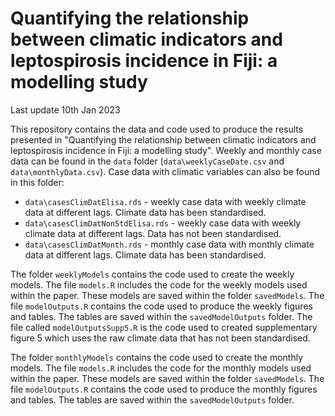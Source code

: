 # Quantifying the relationship between climatic indicators and leptospirosis incidence in Fiji: a modelling study

Last update 10th Jan 2023

This repository contains the data and code used to produce the results presented in "Quantifying the relationship between climatic indicators and leptospirosis incidence in Fiji: a modelling study". Weekly and monthly case data can be found in the `data` folder (`data\weeklyCaseDate.csv` and `data\monthlyData.csv`). Case data with climatic variables can also be found in this folder:
* `data\casesClimDatElisa.rds` - weekly case data with weekly climate data at different lags. Climate data has been standardised.
* `data\casesClimDatNonStdElisa.rds` - weekly case data with weekly climate data at different lags. Data has not been standardised.
* `data\casesClimDatMonth.rds` - monthly case data with monthly climate data at different lags. Climate data has been standardised.


The folder `weeklyModels` contains the code used to create the weekly models. The file `models.R` includes the code for the weekly models used within the paper. These models are saved within the folder `savedModels`. The file `modelOutputs.R` contains the code used to produce the weekly figures and tables. The tables are saved within the `savedModelOutputs` folder. The file called `modelOutputsSupp5.R` is the code used to created supplementary figure 5 which uses the raw climate data that has not been standardised. 

The folder `monthlyModels` contains the code used to create the monthly models. The file `models.R` includes the code for the monthly models used within the paper. These models are saved within the folder `savedModels`. The file `modelOutputs.R` contains the code used to produce the monthly figures and tables. The tables are saved within the `savedModelOutputs` folder. 

